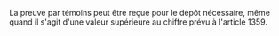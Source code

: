 La preuve par témoins peut être reçue pour le dépôt nécessaire, même quand il s'agit d'une valeur supérieure au chiffre prévu à l'article 1359.
